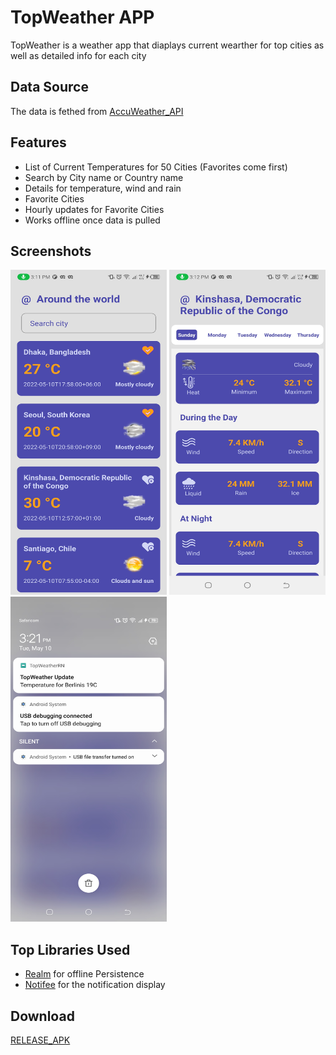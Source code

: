 # TopWeather APP

TopWeather is a weather app that diaplays current wearther for top cities
as well as detailed info for each city

## Data Source

The data is fethed from [AccuWeather_API](https://developer.accuweather.com/)

## Features
 * List of Current Temperatures for 50 Cities (Favorites come first)
 * Search by City name or Country name
 * Details for temperature, wind and rain
 * Favorite Cities
 * Hourly updates for Favorite Cities
 * Works offline once data is pulled

 ## Screenshots
<p float="left">
 <img src="assets/topcities.jpg" alt="Top Cities" width="250" height="520"/>
 <img src="assets/details.jpg" alt="Top Cities" width="250" height="520"/>
 <img src="assets/notification.jpg" alt="Top Cities" width="250" height="520"/>
</p>

## Top Libraries Used

 * [Realm](https://www.mongodb.com/docs/realm/sdk/react-native/) for offline Persistence
 * [Notifee](https://notifee.app/react-native/docs) for the notification display


## Download

[RELEASE_APK](https://github.com/Newton985/TopWeatherRN/blob/master/apk/app-release.apk)
